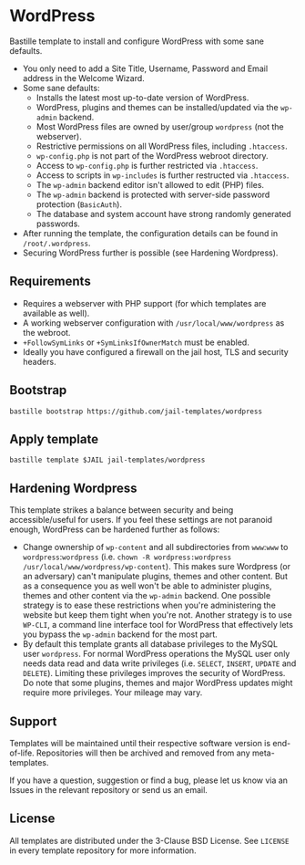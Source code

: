 # WordPress
Bastille template to install and configure WordPress with some sane defaults.

* You only need to add a Site Title, Username, Password and Email address in the Welcome Wizard.
* Some sane defaults:
  * Installs the latest most up-to-date version of WordPress.
  * WordPress, plugins and themes can be installed/updated via the `wp-admin` backend.
  * Most WordPress files are owned by user/group `wordpress` (not the webserver).
  * Restrictive permissions on all WordPress files, including `.htaccess`.
  * `wp-config.php` is not part of the WordPress webroot directory.
  * Access to `wp-config.php` is further restricted via `.htaccess`.
  * Access to scripts in `wp-includes` is further restructed via `.htaccess`.
  * The `wp-admin` backend editor isn't allowed to edit (PHP) files.
  * The `wp-admin` backend is protected with server-side password protection (`BasicAuth`).
  * The database and system account have strong randomly generated passwords.
* After running the template, the configuration details can be found in `/root/.wordpress`.
* Securing WordPress further is possible (see Hardening Wordpress).

## Requirements
* Requires a webserver with PHP support (for which templates are available as well).
* A working webserver configuration with `/usr/local/www/wordpress` as the webroot.
* `+FollowSymLinks` or `+SymLinksIfOwnerMatch` must be enabled.
* Ideally you have configured a firewall on the jail host, TLS and security headers.

## Bootstrap
```
bastille bootstrap https://github.com/jail-templates/wordpress
```

## Apply template
```
bastille template $JAIL jail-templates/wordpress
```

## Hardening Wordpress
This template strikes a balance between security and being accessible/useful for users. If you feel these settings are not paranoid enough, WordPress can be hardened further as follows:

* Change ownership of `wp-content` and all subdirectories from `www`:`www` to `wordpress`:`wordpress` (i.e. `chown -R wordpress:wordpress /usr/local/www/wordpress/wp-content`). This makes sure Wordpress (or an adversary) can't manipulate plugins, themes and other content. But as a consequence you as well won't be able to administer plugins, themes and other content via the `wp-admin` backend. One possible strategy is to ease these restrictions when you're administering the website but keep them tight when you're not. Another strategy is to use `WP-CLI`, a command line interface tool for WordPress that effectively lets you bypass the `wp-admin` backend for the most part.
* By default this template grants all database privileges to the MySQL user `wordpress`. For normal WordPress operations the MySQL user only needs data read and data write privileges (i.e. `SELECT`, `INSERT`, `UPDATE` and `DELETE`). Limiting these privileges improves the security of WordPress. Do note that some plugins, themes and major WordPress updates might require more privileges. Your mileage may vary.

## Support
Templates will be maintained until their respective software version is end-of-life. Repositories will then be archived and removed from any meta-templates.

If you have a question, suggestion or find a bug, please let us know via an Issues in the relevant repository or send us an email.

## License
All templates are distributed under the 3-Clause BSD License. See `LICENSE` in every template repository for more information.
